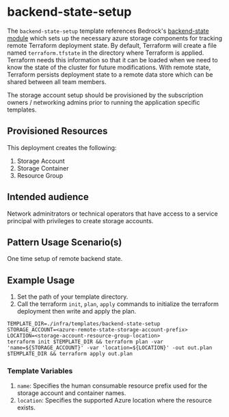 # backend-state-setup

The `backend-state-setup` template references Bedrock's [backend-state module](https://github.com/microsoft/bedrock/tree/master/cluster/azure/backend-state) which sets up the necessary azure storage components for tracking remote Terraform deployment state. By default, Terraform will create a file named `terraform.tfstate` in the directory where Terraform is applied. Terraform needs this information so that it can be loaded when we need to know the state of the cluster for future modifications. With remote state, Terraform persists deployment state to a remote data store which can be shared between all team members.

The storage account setup should be provisioned by the subscription owners / networking admins prior to running the application specific templates.

## Provisioned Resources

This deployment creates the following:

 1. Storage Account
 2. Storage Container
 3. Resource Group

## Intended audience

Network adminitrators or technical operators that have access to a service principal with privileges to create storage accounts.

## Pattern Usage Scenario(s)

One time setup of remote backend state.

## Example Usage

1. Set the path of your template directory.
2. Call the terraform `init`, `plan`, `apply` commands to initialize the terraform deployment then write and apply the plan.

```shell
TEMPLATE_DIR=./infra/templates/backend-state-setup
STORAGE_ACCOUNT=<azure-remote-state-storage-account-prefix>
LOCATION=<storage-account-resource-group-location>
terraform init $TEMPLATE_DIR && terraform plan -var 'name=${STORAGE_ACCOUNT}' -var 'location=${LOCATION}' -out out.plan $TEMPLATE_DIR && terraform apply out.plan
```

### Template Variables

 1. `name`: Specifies the human consumable resource prefix used for the storage account and container names.
 2. `location`: Specifies the supported Azure location where the resource exists.
